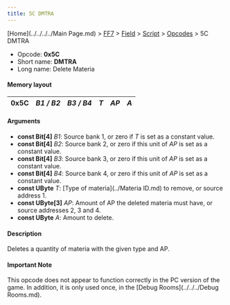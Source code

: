 ```yaml
---
title: 5C DMTRA
---
```


[Home](../../../../Main Page.md) > [FF7](../../../../FF7.md) > [Field](../../../Field.md) > [Script](../../Script.md) > [Opcodes](../Opcodes.md) > 5C DMTRA

-   Opcode: **0x5C**
-   Short name: **DMTRA**
-   Long name: Delete Materia

#### Memory layout

| 0x5C | *B1 / B2* | *B3 / B4* | *T* | *AP* | *A* |
|------|-----------|-----------|-----|------|-----|

#### Arguments

-   **const Bit\[4\]** *B1*: Source bank 1, or zero if *T* is set as a constant value.
-   **const Bit\[4\]** *B2*: Source bank 2, or zero if this unit of *AP* is set as a constant value.
-   **const Bit\[4\]** *B3*: Source bank 3, or zero if this unit of *AP* is set as a constant value.
-   **const Bit\[4\]** *B4*: Source bank 4, or zero if this unit of *AP* is set as a constant value.
-   **const UByte** *T*: [Type of materia](../Materia ID.md) to remove, or source address 1.
-   **const UByte\[3\]** *AP*: Amount of AP the deleted materia must have, or source addresses 2, 3 and 4.
-   **const UByte** *A*: Amount to delete.

#### Description

Deletes a quantity of materia with the given type and AP.

#### Important Note

This opcode does not appear to function correctly in the PC version of the game. In addition, it is only used once, in the [Debug Rooms](../../../Debug Rooms.md).
